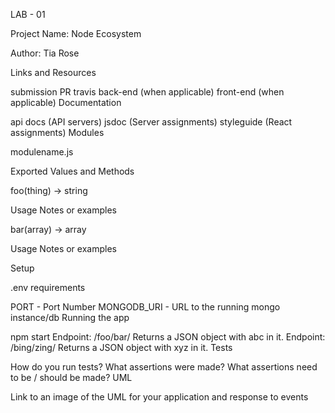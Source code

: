 LAB - 01

Project Name: Node Ecosystem

Author: Tia Rose

Links and Resources

submission PR
travis
back-end (when applicable)
front-end (when applicable)
Documentation

api docs (API servers)
jsdoc (Server assignments)
styleguide (React assignments)
Modules

modulename.js

Exported Values and Methods

foo(thing) -> string

Usage Notes or examples

bar(array) -> array

Usage Notes or examples

Setup

.env requirements

PORT - Port Number
MONGODB_URI - URL to the running mongo instance/db
Running the app

npm start
Endpoint: /foo/bar/
Returns a JSON object with abc in it.
Endpoint: /bing/zing/
Returns a JSON object with xyz in it.
Tests

How do you run tests?
What assertions were made?
What assertions need to be / should be made?
UML

Link to an image of the UML for your application and response to events